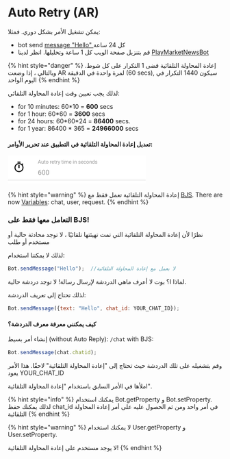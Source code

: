 # Auto Retry \(AR\)

يمكن تشغيل الأمر بشكل دوري.  فمثلا:
* bot send [message "Hello" ](https://help.bots.business/store/welcome-bot#good-morning-every-day)
كل 24 ساعة
* قم بتنزيل صفحة الويب كل 1 ساعة وتحليلها.  انظر لدينا [PlayMarketNewsBot](https://telegram.me/PlayMarketNewsBot)

{% hint style="danger" %}
إعادة المحاولة التلقائية قضى 1 التكرار على كل شوط.  وبالتالي ، إذا وضعت AR لمرة واحدة في الدقيقة
\(60 secs\), سيكون 1440 التكرار في اليوم الواحد
{% endhint %}

لذلك يجب تعيين وقت إعادة المحاولة التلقائي:

* for 10 minutes: 60\*10 = **600** secs
* for 1 hour: 60\*60 = **3600** secs
* for 24 hours: 60\*60\*24 = **86400** secs.
* for 1 year: 86400 \* 365 = **24966000** secs

#### تعديل إعادة المحاولة التلقائية في التطبيق عند تحرير الأوامر:

![Auto retry time can be modified on command editing](../.gitbook/assets/image%20%2853%29.png)



{% hint style="warning" %}
إعادة المحاولة التلقائية تعمل فقط مع [BJS](https://help.bots.business/scenarios-and-bjs). There are now [Variables](https://help.bots.business/scenarios-and-bjs/variables): chat, user, request.
{% endhint %}

### التعامل معها فقط على BJS!

نظرًا لأن إعادة المحاولة التلقائية التي تمت تهيئتها تلقائيًا ، لا توجد محادثة حالية أو مستخدم أو طلب

لذلك لا يمكننا استخدام:

```javascript
Bot.sendMessage("Hello");  //لا يعمل مع إعادة المحاولة التلقائية
```

لماذا ا؟  بوت لا أعرف ماهي الدردشة لإرسال رسالة!  لا توجد دردشة حالية.

لذلك تحتاج إلى تعريف الدردشة:

```javascript
Bot.sendMessage({text: "Hello", chat_id: YOUR_CHAT_ID});
```

#### كيف يمكنني معرفة معرف الدردشة؟

إنشاء أمر بسيط
\(without Auto Reply\): `/chat` with BJS:

```javascript
Bot.sendMessage(chat.chatid);
```

وقم بتشغيله على تلك الدردشة حيث تحتاج إلى "إعادة المحاولة التلقائية" لاحقًا.  هذا الأمر يعود YOUR\_CHAT\_ID

املأها في الأمر السابق باستخدام "إعادة المحاولة التلقائية".



{% hint style="info" %}
يمكنك استخدام Bot.getProperty و Bot.setProperty.  لذلك يمكنك حفظ
 chat\_id
في أمر واحد ومن ثم الحصول عليه على أمر إعادة المحاولة التلقائية
{% endhint %}

{% hint style="warning" %}
لا يمكنك استخدام User.getProperty و User.setProperty.

 لا يوجد مستخدم على إعادة المحاولة التلقائية!
{% endhint %}









